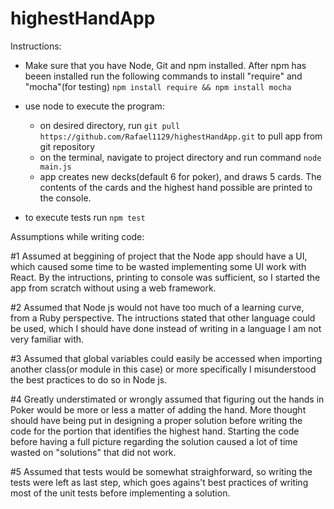 # highestHandApp

Instructions:

* Make sure that you have Node, Git and npm installed.
After npm has beeen installed run the following commands to install "require" and "mocha"(for testing)
`npm install require && npm install mocha`

* use node to execute the program:
  - on desired directory, run `git pull https://github.com/Rafael1129/highestHandApp.git` to pull app from git repository
  - on the terminal, navigate to project directory and run command `node main.js`
  - app creates new decks(default 6 for poker), and draws 5 cards. The contents of the cards and the highest hand possible are printed to the console.

* to execute tests run `npm test`


Assumptions while writing code:

#1 Assumed at beggining of project that the Node app should have a UI, which caused some time to be wasted implementing some UI work with React. By the intructions, printing to console was sufficient, so I started the app from scratch without using a web framework.

#2 Assumed that Node js would not have too much of a learning curve, from a Ruby perspective. The intructions stated that other language could be used, which I should have done instead of writing in a language I am not very familiar with.

#3 Assumed that global variables could easily be accessed when importing another class(or module in this case) or more specifically I misunderstood the best practices to do so in Node js.

#4 Greatly understimated or wrongly assumed that figuring out the hands in Poker would be more or less a matter of adding the hand. More thought should have being put in designing a proper solution before writing the code for the portion that identifies the highest hand. Starting the code before having a full picture regarding the solution caused a lot of time wasted on "solutions" that did not work.

#5 Assumed that tests would be somewhat straighforward, so writing the tests were left as last step, which goes agains't best practices of writing most of the unit tests before implementing a solution.